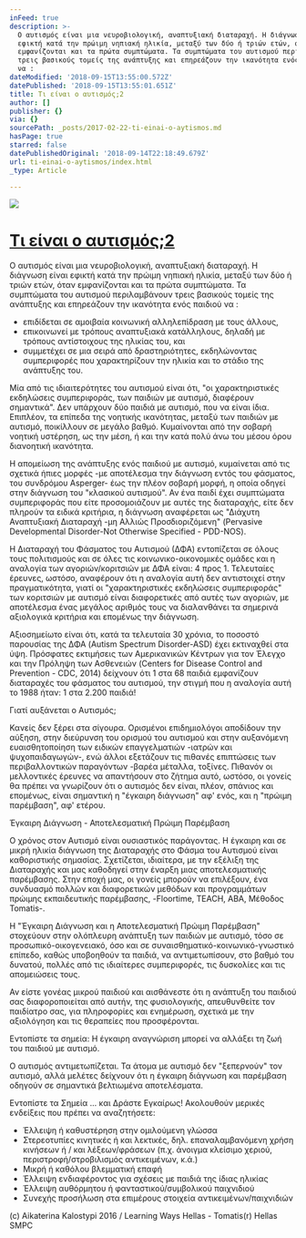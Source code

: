 ```yaml
---
inFeed: true
description: >-
  Ο αυτισμός είναι μια νευροβιολογική, αναπτυξιακή διαταραχή. Η διάγνωση είναι
  εφικτή κατά την πρώιμη νηπιακή ηλικία, μεταξύ των δύο ή τριών ετών, όταν
  εμφανίζονται και τα πρώτα συμπτώματα. Τα συμπτώματα του αυτισμού περιλαμβάνουν
  τρεις βασικούς τομείς της ανάπτυξης και επηρεάζουν την ικανότητα ενός παιδιού
  να :
dateModified: '2018-09-15T13:55:00.572Z'
datePublished: '2018-09-15T13:55:01.651Z'
title: Τι είναι ο αυτισμός;2
author: []
publisher: {}
via: {}
sourcePath: _posts/2017-02-22-ti-einai-o-aytismos.md
hasPage: true
starred: false
datePublishedOriginal: '2018-09-14T22:18:49.679Z'
url: ti-einai-o-aytismos/index.html
_type: Article

---
```

![](https://the-grid-user-content.s3-us-west-2.amazonaws.com/e95516e5-741c-4314-8c18-86b4f600686c.jpg)

# [Τι είναι ο αυτισμός;2][0]

Ο αυτισμός είναι μια νευροβιολογική, αναπτυξιακή διαταραχή. Η διάγνωση είναι εφικτή κατά την πρώιμη νηπιακή ηλικία, μεταξύ των δύο ή τριών ετών, όταν εμφανίζονται και τα πρώτα συμπτώματα. Τα συμπτώματα του αυτισμού περιλαμβάνουν τρεις βασικούς τομείς της ανάπτυξης και επηρεάζουν την ικανότητα ενός παιδιού να :

* επιδίδεται σε αμοιβαία κοινωνική αλληλεπίδραση με τους άλλους,
* επικοινωνεί με τρόπους αναπτυξιακά κατάλληλους, δηλαδή με τρόπους αντίστοιχους της ηλικίας του, και
* συμμετέχει σε μια σειρά από δραστηριότητες, εκδηλώνοντας συμπεριφορές που χαρακτηρίζουν την ηλικία και το στάδιο της ανάπτυξης του.

Μία από τις ιδιαιτερότητες του αυτισμού είναι ότι, "οι χαρακτηριστικές εκδηλώσεις συμπεριφοράς, των παιδιών με αυτισμό, διαφέρουν σημαντικά". Δεν υπάρχουν δύο παιδιά με αυτισμό, που να είναι ίδια. Επιπλέον, τα επίπεδα της νοητικής ικανότητας, μεταξύ των παιδιών με αυτισμό, ποικίλλουν σε μεγάλο βαθμό. Κυμαίνονται από την σοβαρή νοητική υστέρηση, ως την μέση, ή και την κατά πολύ άνω του μέσου όρου διανοητική ικανότητα.

Η απομείωση της ανάπτυξης ενός παιδιού με αυτισμό, κυμαίνεται από τις σχετικά ήπιες μορφές -με αποτέλεσμα την διάγνωση εντός του φάσματος, του συνδρόμου Asperger- έως την πλέον σοβαρή μορφή, η οποία οδηγεί στην διάγνωση του "κλασικού αυτισμού". Αν ένα παιδί έχει συμπτώματα συμπεριφοράς που είτε προσομοιάζουν με αυτές της διαταραχής, είτε δεν πληρούν τα ειδικά κριτήρια, η διάγνωση αναφέρεται ως "Διάχυτη Αναπτυξιακή Διαταραχή -μη Αλλιώς Προσδιοριζόμενη" (Pervasive Developmental Disorder-Not Otherwise Specified - PDD-NOS).

Η Διαταραχή του Φάσματος του Αυτισμού (ΔΦΑ) εντοπίζεται σε όλους τους πολιτισμούς και σε όλες τις κοινωνικο-οικονομικές ομάδες και η αναλογία των αγοριών/κοριτσιών με ΔΦΑ είναι: 4 προς 1\. Τελευταίες έρευνες, ωστόσο, αναφέρουν ότι η αναλογία αυτή δεν αντιστοιχεί στην πραγματικότητα, γιατί οι "χαρακτηριστικές εκδηλώσεις συμπεριφοράς" των κοριτσιών με αυτισμό είναι διαφορετικές από αυτές των αγοριών, με αποτέλεσμα ένας μεγάλος αριθμός τους να διαλανθάνει τα σημερινά αξιολογικά κριτήρια και επομένως την διάγνωση.

Αξιοσημείωτο είναι ότι, κατά τα τελευταία 30 χρόνια, το ποσοστό παρουσίας της ΔΦΑ (Autism Spectrum Disorder-ASD) έχει εκτιναχθεί στα ύψη. Πρόσφατες εκτιμήσεις των Αμερικανικών Κέντρων για τον Έλεγχο και την Πρόληψη των Ασθενειών (Centers for Disease Control and Prevention - CDC, 2014) δείχνουν ότι 1 στα 68 παιδιά εμφανίζουν διαταραχές του φάσματος του αυτισμού, την στιγμή που η αναλογία αυτή το 1988 ήταν: 1 στα 2.200 παιδιά!

Γιατί αυξάνεται ο Αυτισμός;

Κανείς δεν ξέρει στα σίγουρα. Ορισμένοι επιδημιολόγοι αποδίδουν την αύξηση, στην διεύρυνση του ορισμού του αυτισμού και στην αυξανόμενη ευαισθητοποίηση των ειδικών επαγγελματιών -ιατρών και ψυχοπαιδαγωγών-, ενώ άλλοι εξετάζουν τις πιθανές επιπτώσεις των περιβαλλοντικών παραγόντων -βαρέα μέταλλα, τοξίνες. Πιθανόν οι μελλοντικές έρευνες να απαντήσουν στο ζήτημα αυτό, ωστόσο, οι γονείς θα πρέπει να γνωρίζουν ότι ο αυτισμός δεν είναι, πλέον, σπάνιος και επομένως, είναι σημαντική η "έγκαιρη διάγνωση" αφ' ενός, και η "πρώιμη παρέμβαση", αφ' ετέρου.

Έγκαιρη Διάγνωση - Αποτελεσματική Πρώιμη Παρέμβαση

Ο χρόνος στον Αυτισμό είναι ουσιαστικός παράγοντας. Η έγκαιρη και σε μικρή ηλικία διάγνωση της Διαταραχής στο Φάσμα του Αυτισμού είναι καθοριστικής σημασίας. Σχετίζεται, ιδιαίτερα, με την εξέλιξη της Διαταραχής και μας καθοδηγεί στην έναρξη μιας αποτελεσματικής παρέμβασης. Στην εποχή μας, οι γονείς μπορούν να επιλέξουν, ένα συνδυασμό πολλών και διαφορετικών μεθόδων και προγραμμάτων πρώιμης εκπαιδευτικής παρέμβασης, -Floortime, TEACH, ABA, Μέθοδος Tomatis-.

Η "Έγκαιρη Διάγνωση και η Αποτελεσματική Πρώιμη Παρέμβαση" στοχεύουν στην ολόπλευρη ανάπτυξη των παιδιών με αυτισμό, τόσο σε προσωπικό-οικογενειακό, όσο και σε συναισθηματικό-κοινωνικό-γνωστικό επίπεδο, καθώς υποβοηθούν τα παιδιά, να αντιμετωπίσουν, στο βαθμό του δυνατού, πολλές από τις ιδιαίτερες συμπεριφορές, τις δυσκολίες και τις απομειώσεις τους.

Αν είστε γονέας μικρού παιδιού και αισθάνεστε ότι η ανάπτυξη του παιδιού σας διαφοροποιείται από αυτήν, της φυσιολογικής, απευθυνθείτε τον παιδίατρο σας, για πληροφορίες και ενημέρωση, σχετικά με την αξιολόγηση και τις θεραπείες που προσφέρονται.

Εντοπίστε τα σημεία: Η έγκαιρη αναγνώριση μπορεί να αλλάξει τη ζωή του παιδιού με αυτισμό.

Ο αυτισμός αντιμετωπίζεται. Τα άτομα με αυτισμό δεν "ξεπερνούν" τον αυτισμό, αλλά μελέτες δείχνουν ότι η έγκαιρη διάγνωση και παρέμβαση οδηγούν σε σημαντικά βελτιωμένα αποτελέσματα.

Εντοπίστε τα Σημεία ... και Δράστε Εγκαίρως! Ακολουθούν μερικές ενδείξεις που πρέπει να αναζητήσετε:

* Έλλειψη ή καθυστέρηση στην ομιλούμενη γλώσσα
* Στερεοτυπίες κινητικές ή και λεκτικές, δηλ. επαναλαμβανόμενη χρήση κινήσεων ή / και λέξεων/φράσεων (π.χ. άνοιγμα κλείσιμο χεριού, περιστροφή/στροβιλισμός αντικειμένων, κ.ά.)
* Μικρή ή καθόλου βλεμματική επαφή
* Έλλειψη ενδιαφέροντος για σχέσεις με παιδιά της ίδιας ηλικίας
* Έλλειψη αυθόρμητου ή φανταστικού/συμβολικού παιχνιδιού
* Συνεχής προσήλωση στα επιμέρους στοιχεία αντικειμένων/παιχνιδιών

(c) Aikaterina Kalostypi 2016 / Learning Ways Hellas - Tomatis(r) Hellas SMPC

[0]: http://tomatishellas.org/ti-einai-o-aytismos